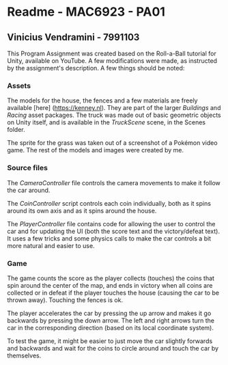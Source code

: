 
# Readme - MAC6923 - PA01

## Vinicius Vendramini - 7991103

This Program Assignment was created based on the Roll-a-Ball tutorial for Unity, available on YouTube. A few modifications were made, as instructed by the assignment's description. A few things should be noted:

### Assets

The models for the house, the fences and a few materials are freely available [here] (https://kenney.nl). They are part of the larger *Buildings* and *Racing* asset packages. The truck was made out of basic geometric objects on Unity itself, and is available in the _TruckScene_ scene, in the Scenes folder.

The sprite for the grass was taken out of a screenshot of a Pokémon video game. The rest of the models and images were created by me.

### Source files

The _CameraController_ file controls the camera movements to make it follow the car around.

The _CoinController_ script controls each coin individually, both as it spins around its own axis and as it spins around the house.

The _PlayerController_ file contains code for allowing the user to control the car and for updating the UI (both the score text and the victory/defeat text). It uses a few tricks and some physics calls to make the car controls a bit more natural and easier to use.

### Game

The game counts the score as the player collects (touches) the coins that spin around the center of the map, and ends in victory when all coins are collected or in defeat if the player touches the house (causing the car to be thrown away). Touching the fences is ok.

The player accelerates the car by pressing the up arrow and makes it go backwards by pressing the down arrow. The left and right arrows turn the car in the corresponding direction (based on its local coordinate system).

To test the game, it might be easier to just move the car slightly forwards and backwards and wait for the coins to circle around and touch the car by themselves.